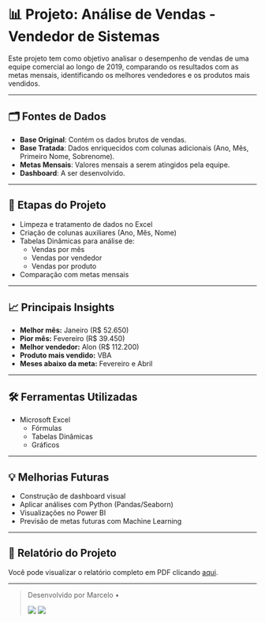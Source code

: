 # 📊 Projeto: Análise de Vendas - Vendedor de Sistemas

Este projeto tem como objetivo analisar o desempenho de vendas de uma equipe comercial ao longo de 2019, comparando os resultados com as metas mensais, identificando os melhores vendedores e os produtos mais vendidos.

---

## 🗂️ Fontes de Dados

- **Base Original**: Contém os dados brutos de vendas.
- **Base Tratada**: Dados enriquecidos com colunas adicionais (Ano, Mês, Primeiro Nome, Sobrenome).
- **Metas Mensais**: Valores mensais a serem atingidos pela equipe.
- **Dashboard**: A ser desenvolvido.

---

## 🔧 Etapas do Projeto

- Limpeza e tratamento de dados no Excel
- Criação de colunas auxiliares (Ano, Mês, Nome)
- Tabelas Dinâmicas para análise de:
  - Vendas por mês
  - Vendas por vendedor
  - Vendas por produto
- Comparação com metas mensais

---

## 📈 Principais Insights

- **Melhor mês:** Janeiro (R$ 52.650)
- **Pior mês:** Fevereiro (R$ 39.450)
- **Melhor vendedor:** Alon (R$ 112.200)
- **Produto mais vendido:** VBA
- **Meses abaixo da meta:** Fevereiro e Abril

---

## 🛠️ Ferramentas Utilizadas

- Microsoft Excel
  - Fórmulas
  - Tabelas Dinâmicas
  - Gráficos

---

## 💡 Melhorias Futuras

- Construção de dashboard visual
- Aplicar análises com Python (Pandas/Seaborn)
- Visualizações no Power BI
- Previsão de metas futuras com Machine Learning

---

## 📄 Relatório do Projeto

Você pode visualizar o relatório completo em PDF clicando [aqui](./Projeto_Analise_Vendas.pdf).

---

> Desenvolvido por Marcelo • <div>
  <a href = "mailto:marceloddsweb@gmail.com"><img loading="lazy" src="https://img.shields.io/badge/Gmail-D14836?style=for-the-badge&logo=gmail&logoColor=white" target="_blank"></a>
  <a href="https://www.linkedin.com/in/marcelo-souzadds/" target="_blank"><img loading="lazy" src="https://img.shields.io/badge/-LinkedIn-%230077B5?style=for-the-badge&logo=linkedin&logoColor=white" target="_blank"></a> 
</div>

